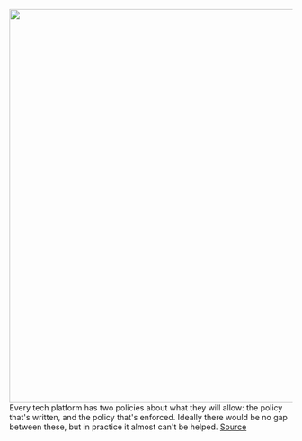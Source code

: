 <img src='https://cdn.vox-cdn.com/thumbor/7VCEJmfhfvaKc3EvG9jlpnR2gIo=/0x0:2040x1360/1200x800/filters:focal(857x517:1183x843)/cdn.vox-cdn.com/uploads/chorus_image/image/67095954/acastro_180827_1777_0002.0.jpg' width='700px' /><br/>
Every tech platform has two policies about what they will allow: the policy that's written, and the policy that's enforced. Ideally there would be no gap between these, but in practice it almost can't be helped.
<a href='https://www.theverge.com/interface/2020/7/23/21334255/twitter-qanon-ban-facebook-policy-enforcement-political-candidates'> Source <a/>